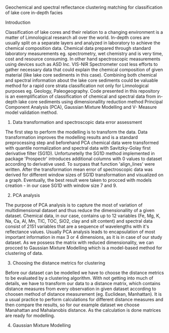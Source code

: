 Geochemical and spectral reflectance clustering matching for classification of lake core in-depth facies


Introduction

Classification of lake cores and their relation to a changing environment is a matter of Limnological research all over the world. In-depth cores are usually split on a separate layers and analyzed in laboratory to achieve the chemical composition data. Chemical data prepared through standard laboratory measurements eg. spectrometry, wet chemistry and is very time, cost and resource consuming. In other hand spectroscopic measurements using devices such as ASD Inc. VIS-NIR Spectrometer cost less efforts to gather necessary data that could explain the chemical composition of given material (like lake core sediments in this case). Combining both chemical and spectral information about the lake core sediments could be valuable method for a rapid core strata classification not only for Limnological purposes eg. Geology, Paleogeography. Code presented in this repository is an exemplification of classification of chemical and spectral data from in-depth lake core sediments using dimensionallity reduction method Principal Component Analysis (PCA), Gaussian Mixture Modelling and V- Measure model validation method.   

1. Data transformation and spectroscopic data error assessment

The first step to perform the modelling is to transform the data. Data transformation improves the modelling results and is a standard preprocessing step and beforehand PCA chemical data were transformed with quantile normalization and spectral data with Savitzky-Golay first derivative filter (SG1D). Unfortunetelly the SG1D method implemented in package 'Prospectr' introduces additional columns with 0 values to dataset according to derivative used. To surpass that function 'align_lines' were written. After the transformation mean error of spectroscopic data was derived for different window sizes of SG1D transformation and visualized on a graph. Eventually, the best result were taken to procced with models creation - in our case SG1D with window size 7 and 9.  

2. PCA analysis

The purpose of PCA analysis is to capture the most of variation of multidimensional dataset and thus reduce the dimensionallity of a given dataset. Chemical data, in our case, contains up to 12 variables (Fe, Mg, K, Na, Ca, Al, Mn, TIC, TOC, SiO2, clay and silt content) and spectral data consist of 2151 variables that are a sequence of wavelengths with it's reflectance values. Usually PCA analysis leads to encapsulation of most important information in max 3 or 4 dimensions, as it is in case of our study dataset. As we possess the matrix with reduced dimensionality, we can procced to Gaussian Mixture Modelling which is a model-based method for clustering of data. 

3. Choosing the distance metrics for clustering

Before our dataset can be modelled we have to choose the distance metrics to be evaluated by a clustering algorithm. With not getting into much of details, we have to transform our data to a distance matrix, which contains distance measures from every observation in given dataset according to choosen method of distance measurement (eg. Euclidean, Manhattan). It is a usual practice to perform calculations for different distance measures and then compare the results, so for our example dataset we choose Manahattan and Mahalanobis distance. As the calculation is done matrices are ready for modelling.

4. Gaussian Mixture Modelling









